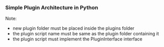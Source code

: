 ### Simple Plugin Architecture in Python ###

Note: 
- new plugin folder must be placed inside the plugins folder
- the plugin script name must be same as the plugin folder containing it
- the plugin script must implement the PluginInterface interface